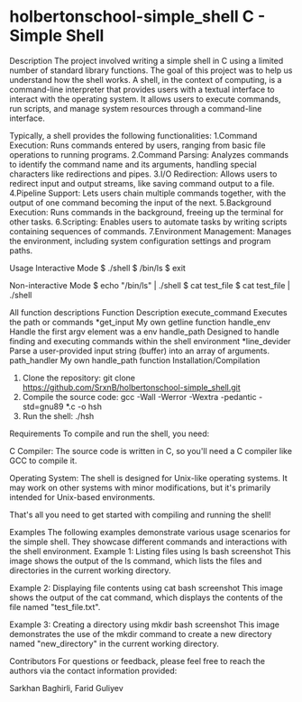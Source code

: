 # holbertonschool-simple_shell C - Simple Shell
Description
The project involved writing a simple shell in C using a limited number of standard library functions. The goal of this project was to help us understand how the shell works. A shell, in the context of computing, is a command-line interpreter that provides users with a textual interface to interact with the operating system. It allows users to execute commands, run scripts, and manage system resources through a command-line interface.

Typically, a shell provides the following functionalities:
1.Command Execution: Runs commands entered by users, ranging from basic file operations to running programs.
2.Command Parsing: Analyzes commands to identify the command name and its arguments, handling special characters like redirections and pipes.
3.I/O Redirection: Allows users to redirect input and output streams, like saving command output to a file.
4.Pipeline Support: Lets users chain multiple commands together, with the output of one command becoming the input of the next.
5.Background Execution: Runs commands in the background, freeing up the terminal for other tasks.
6.Scripting: Enables users to automate tasks by writing scripts containing sequences of commands.
7.Environment Management: Manages the environment, including system configuration settings and program paths.

Usage
Interactive Mode
$ ./shell
$ /bin/ls
$ exit

Non-interactive Mode
$ echo "/bin/ls" | ./shell
$ cat test_file
$ cat test_file | ./shell

All function descriptions
Function	Description
execute_command	Executes the path or commands
*get_input	My own getline function
handle_env	Handle the first argv element was a env
handle_path	Designed to handle finding and executing commands within the shell environment
*line_devider	Parse a user-provided input string (buffer) into an array of arguments.
path_handler	My own handle_path function
Installation/Compilation
1. Clone the repository:
git clone https://github.com/SrxnB/holbertonschool-simple_shell.git
2. Compile the source code:
gcc -Wall -Werror -Wextra -pedantic -std=gnu89 *.c -o hsh
3. Run the shell:
./hsh

Requirements
To compile and run the shell, you need:

C Compiler: The source code is written in C, so you'll need a C compiler like GCC to compile it.

Operating System: The shell is designed for Unix-like operating systems. It may work on other systems with minor modifications, but it's primarily intended for Unix-based environments.

That's all you need to get started with compiling and running the shell!

Examples
The following examples demonstrate various usage scenarios for the simple shell. They showcase different commands and interactions with the shell environment.
Example 1: Listing files using ls
bash screenshot This image shows the output of the ls command, which lists the files and directories in the current working directory.

Example 2: Displaying file contents using cat
bash screenshot This image shows the output of the cat command, which displays the contents of the file named "test_file.txt".

Example 3: Creating a directory using mkdir
bash screenshot This image demonstrates the use of the mkdir command to create a new directory named "new_directory" in the current working directory.

Contributors
For questions or feedback, please feel free to reach the authors via the contact information provided:

Sarkhan Baghirli, Farid Guliyev

